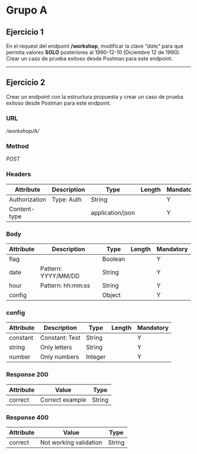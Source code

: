 # Grupo A

## Ejercicio 1
En el request del endpoint **/workshop**, modificar la clave *"date"* para que permita valores **SOLO** posteriores al 1990-12-10 (Diciembre 12 de 1990). Crear un caso de prueba exitoso desde Postman para este endpoint.

---

## Ejercicio 2
Crear un endpoint con la estructura propuesta y crear un caso de prueba exitoso desde Postman para este endpoint.

### URL
*/workshop/A/*
### Method
*POST*
### Headers

| Attribute     | Description       | Type               | Length  | Mandatory |
|---------------|-------------------|--------------------|---------|-----------|
| Authorization | Type: Auth        | String             |         | Y         |
| Content-type  |                   | application/json   |         | Y         |

### Body

| Attribute | Description            | Type    | Length | Mandatory |
|-----------|------------------------|---------|--------|-----------|
| flag      |                        | Boolean |        | Y         |
| date      | Pattern: YYYY/MM/DD    | String  |        | Y         |
| hour      | Pattern: hh:mm:ss      | String  |        | Y         |
| config    |                        | Object  |        | Y         |

### config

| Attribute | Description    | Type    | Length | Mandatory |
|-----------|----------------|---------|--------|-----------|
| constant  | Constant: Test | String  |        | Y         |
| string    | Only letters   | String  |        | Y         |
| number    | Only numbers   | Integer |        | Y         |

### Response 200

| Attribute | Value                            | Type              |
|-----------|----------------------------------|-------------------|
| correct   | Correct example                  | String            |

### Response 400

| Attribute | Value                            | Type              |
|-----------|----------------------------------|-------------------|
| correct   | Not working validation           | String            |


